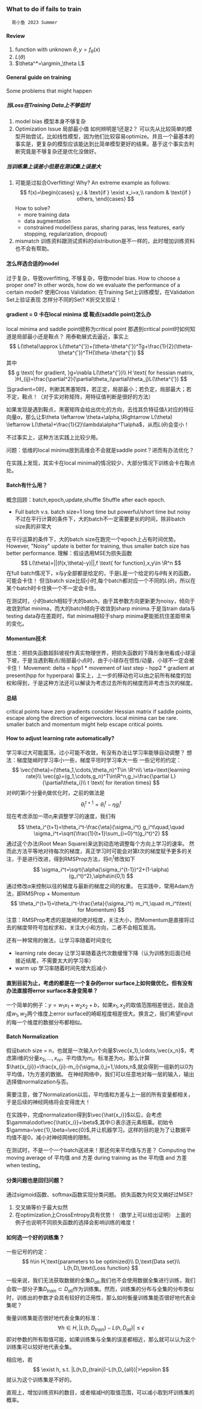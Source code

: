 ### What to do if fails to train
      易小鱼 2023 Summer
#### Review
1. function with unknown $\theta,y=f_\theta(x)$
2. $L(\theta)$
3. $\theta^*=\argmin_\theta L$

#### General guide on training
Some problems that might happen
##### 当Loss在Training Data上不够低时
1. model bias
   模型本身不够复杂
2. Optimization Issue
   局部最小值
如何辨明是1还是2？ 可以先从比较简单的模型开始尝试，比如线性模型，因为他们比较容易optimize。并且一个最基本的事实是，更复杂的模型应该能达到比简单模型更好的结果。基于这个事实去判断究竟是不够复杂还是优化没做好。

##### 当训练集上误差小但是在测试集上误差大
1. 可能是过拟合Overfitting!
    Why? An extreme example as follows:
    $$
    f(x)=\begin{cases}
        y_i & \text{if } \exist x_i=x,\\
        random & \text{if } others,
        \end{cases}      
    $$
    How to solve?
    - more training data
    - data augmentation
    - constrained model(less paras, sharing paras, less features, early stopping, regularization, dropout)
2. mismatch
   训练资料跟测试资料的distribution是不一样的，此时增加训练资料也不会有帮助。

#### 怎么样选合适的model
过于复杂，导致overfitting, 不够复杂，导致model bias.
How to choose a proper one?
In other words, how do we evaluate the performance of a certain model?
使用Cross Validation:
在Training Set上训练模型，在Validation Set上验证表现
怎样分不同的Set? K折交叉验证！

#### gradient = 0 卡在local minima 或 鞍点(saddle point)怎么办
   local minima and saddle point统称为critical point
   那遇到critical point时如何知道是局部最小还是鞍点？
   用泰勒展式去逼近，事实上
   $$
   L(\theta)\approx L(\theta^{'})+(\theta-\theta^{'})^Tg+\frac{1}{2}(\theta-\theta^{'})^TH(\theta-\theta^{'})
   $$
   其中
   $$
   g \text{ for gradient, }g=\nabla L(\theta^{'})\\
   H \text{ for hessian matrix, }H_{ij}=\frac{\partial^2}{\partial\theta_i\partial\theta_j}L(\theta^{'})
   $$
   当gradient=0时，判断其黑塞矩阵，若正定，局部最小；若负定，局部最大；若不定，鞍点！（对于实对称矩阵，用特征值判断是很好的方法）

   如果发现是遇到鞍点，黑塞矩阵会给出优化的方向，去找其负特征值$\lambda$对应的特征向量$\alpha$，那么让$\theta \leftarrow \theta+\alpha,\Rightarrow L(\theta) \leftarrow L(\theta)+\frac{1}{2}\lambda\alpha^T\alpha$，从而$L(\theta)$会变小！

   不过事实上，这种方法实践上比较少用。

   问题：低维的local minima放到高维会不会就是saddle point？进而有办法优化？

   在实践上发现，其实卡在local minima的情况较少，大部分情况下训练会卡在鞍点处。


#### Batch有什么用？
概念回顾：batch,epoch,update,shuffle
Shuffle after each epoch.
- Full batch v.s. batch size=1
  long time but powerful/short time but noisy
  不过在平行计算的条件下，大的batch不一定需要更长的时间，除非batch size真的非常大

在平行运算的条件下，大的batch size在跑完一个epoch上占有时间优势。
However, "Noisy" update is better for training, thus smaller batch size has better performance.
理解：假设选用MSE为损失函数
$$
L(\theta)=||(f(x,\theta)-y)||,f \text{ for function},x,y\in \R^n
$$
在full batch情况下，x与y全部都是给定的，于是L是一个给定的与$\theta$有关的函数，可能会卡住！
但当batch size比较小时,每个batch都对应一个不同的$L(\theta)$，所以在某个batch时卡住换一个不一定会卡住。

在测试时，小的batch相较于大的batch，由于其参数方向更新更为noisy，倾向于收敛到flat minima，而大的batch倾向于收敛到sharp minima.于是当train data与testing data存在差距时，flat minima相较于sharp minima更能抵抗住差距带来的变化。

#### Momentum技术
想法：把损失函数超斜坡视作真实物理世界，把损失函数的下降形象地看成小球滚下坡，于是当遇到鞍点/局部最小点时，由于小球存在惯性/动量，小球不一定会被卡住！
Movement: delta = hpp1 * movement of last step -  hpp2 * gradient at present(hpp for hyperpara)
事实上，上一步的移动也可以由之前所有梯度的加权和得到，于是这种方法还可以解读为考虑过去所有的梯度而非考虑当次的梯度。

#### 总结
critical points have zero gradients
consider Hessian matrix
if saddle points, escape along the direction of eigenvectors.
local minima can be rare.
smaller batch and momentum might help escape critical points.

#### How to adjust learning rate automatically?
学习率过大可能震荡，过小可能不收敛，有没有办法让学习率能够自动调整？
想法：梯度陡峭时学习率小一些，梯度平坦时学习率大一些
一些记号的约定：
$$
\vec{\theta}=(\theta_1,\cdots,\theta_n)^T\in \R^n\\
\eta=\text{learning rate}\\
\vec{g}=(g_1,\cdots,g_n)^T\in\R^n,g_i=\frac{\partial L}{\partial\theta_i}\\
t \text{ for iteration times}
$$
对$\theta$的第i个分量$\theta_i$做优化时，之前的做法是
$$
\theta_i^{t+1}=\theta_i^t-\eta g_i^t
$$
现在考虑添加一项$\sigma_i$来调整学习的速度，我们有
$$
\theta_i^{t+1}=\theta_i^t-\frac{\eta}{\sigma_i^t} g_i^t\quad,\quad \sigma_i^t=\sqrt{\frac{1}{t+1}\sum_{i=0}^t(g_i^t)^2}
$$
通过这个办法(Root Mean Square)来达到动态地调整每个方向上学习的速率。
然而此方法平等地对待每次的梯度，真正学习时可能会对第t次的梯度赋予更多的关注，于是进行改进，得到RMSProp方法，将$\sigma_i^t$修改如下
$$
\sigma_i^t=\sqrt{\alpha(\sigma_i^{t-1})^2+(1-\alpha)(g_i^t)^2},\alpha\in(0,1)
$$
通过修改$\alpha$来控制以往的梯度与最新的梯度之间的权重。
在实践中，常用Adam方法，即RMSProp + Momentum
$$
\theta_i^{t+1}=\theta_i^t-\frac{\eta}{\sigma_i^t} m_i^t,\quad m_i^t\text{ for Momentum}
$$
注意：RMSProp考虑的是陡峭的绝对程度，关注大小，而Momentum是直接将过去的梯度带符号加权求和，关注大小和方向，二者不会相互抵消。

还有一种常用的做法，让学习率随着时间变化
- learning rate decay
  让学习率随着迭代次数缓慢下降（认为训练到后面已经接近结尾，不需要太大的学习率）
- warm up
  学习率随着时间先增大后减小

#### 直到目前为止，考虑的都是在一个复杂的error surface上如何做优化，但有没有办法直接将error surface本身变简单？
一个简单的例子：$y=w_1x_1+w_2x_2+b$，如果$x_1,x_2$的取值范围相差很远，就会造成$w_1,w_2$两个维度上error surface的崎岖程度相差很大。换言之，我们希望input的每一个维度的数据分布都相似。

#### Batch Normalization
假设batch size = n，也就是一次输入n个向量$\vec{x_1},\cdots,\vec{x_n}$，考虑第i维的分量$x_{1i},\ldots,x_{ni}$，平均值为$m_i$，标准差为$\sigma_i$，那么计算$\hat{x_{ji}}=\frac{x_{ji}-m_i}{\sigma_i},j=1,\ldots,n$,就会得到一组新的以0为平均值，1为方差的数据。
在神经网络中，我们可以任意地对每一层的输入，输出选择做normalization与否。

需要注意，做了Normalization以后，平均值和方差与上一层的所有变量都相关，于是后续的神经网络将会变得庞大！

在实践中，完成normalization得到$\vec{\hat{x_i}}$以后，会考虑$\gamma\odot\vec{\hat{x_i}}+\beta$,其中$\odot$表示逐元素相乘。初始令$\gamma=\vec{1},\beta=\vec{0}$,并让机器学习。这样的目的是为了让数据平均值不是0，减小对神经网络的限制。

在测试时，不是一个一个batch送进来！那还何来平均值与方差？
Computing the moving average of 平均值 and 方差 during training as the 平均值 and 方差 when testing。


#### 分类问题也是回归问题？
通过sigmoid函数、softmax函数实现分类问题。
损失函数为何交叉熵好过MSE?
1. 交叉熵等价于最大似然
2. 在optimization上CrossEntropy具有优势！（数学上可以给出证明）
上面的例子也说明不同损失函数的选择会影响训练的难度！


#### 如何选一个好的训练集？
一些记号的约定：
$$
h\in H,\text{parameters to be optimized}\\
D,\text{Data set}\\
L(h,D),\text{Loss function}
$$

一般来说，我们无法获取数据的全集$D_{all}$,我们也不会使用数据全集进行训练，我们会取一部分子集$D_{train}\subset D_{all}$作为训练集。然而，训练集的分布与全集的分布类似时，训练出的参数才会具有较好的泛用性，那么如何衡量训练集能否很好地代表全集呢？

衡量训练集能否很好地代表全集的标准：
$$
\forall h\in H,|L(h,D_{train})-L(h,D_{all})|\le\epsilon
$$
即对参数的所有取值可能，如果训练集与全集的误差都相近，那么就可以认为这个训练集可以较好地代表全集。

相应地，若
$$
\exist h, s.t. |L(h,D_{train})-L(h,D_{all})|>\epsilon
$$
就认为这个训练集是不好的。

直观上，增加训练资料的数目，或者缩减H的取值范围，可以减小取到坏训练集的概率。

